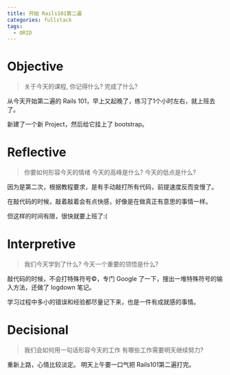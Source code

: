 ```yaml
---
title: 开始 Rails101第二遍
categories: fullstack
tags:
  - ORID
---
```


# Objective
> 关于今天的课程, 你记得什么?
> 完成了什么?

从今天开始第二遍的 Rails 101，早上又起晚了，练习了1个小时左右，就上班去了。

新建了一个新 Project，然后给它挂上了 bootstrap。

# Reflective
> 你要如何形容今天的情绪
> 今天的高峰是什么?
> 今天的低点是什么?

因为是第二次，根据教程要求，是有手动敲打所有代码，前提速度反而变慢了。

在敲代码的时候，敲着敲着会有点快感，好像是在做真正有意思的事情一样。

但这样的时间有限，很快就要上班了:(

# Interpretive
> 我们今天学到了什么?
> 今天一个重要的领悟是什么?

敲代码的时候，不会打特殊符号©，专门 Google 了一下，搜出一堆特殊符号的输入方法，还做了 logdown 笔记。

学习过程中多小的错误和经验都尽量记下来，也是一件有成就感的事情。

# Decisional
> 我们会如何用一句话形容今天的工作
> 有哪些工作需要明天继续努力?

重新上路，心情比较淡定。
明天上午要一口气把 Rails101第二遍打完。
